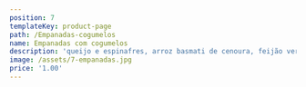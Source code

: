 ```yaml
---
position: 7
templateKey: product-page
path: /Empanadas-cogumelos
name: Empanadas com cogumelos
description: 'queijo e espinafres, arroz basmati de cenoura, feijão verde e tomate'
image: /assets/7-empanadas.jpg
price: '1.00'
---
```


